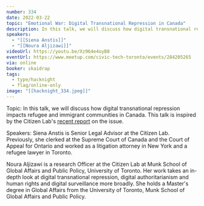 ```yaml
---
number: 334
date: 2022-03-22
topic: "Emotional War: Digital Transnational Repression in Canada"
description: In this talk, we will discuss how digital transnational repression impacts refugee and immigrant communities in Canada. This talk is inspired by the Citizen Lab's [recent report](https://citizenlab.ca/2022/03/psychological-emotional-war-digital-transnational-repression-canada/) on the issue.
speakers:
  - "[[Siena Anstis]]"
  - "[[Noura Aljizawi]]"
videoUrl: https://youtu.be/Xz964e4oyB8
eventUrl: https://www.meetup.com/civic-tech-toronto/events/284205265
via: online
booker: skaidrap
tags:
  - type/hacknight
  - flag/online-only
image: "[[hacknight_334.jpeg]]"
---
```

Topic:
In this talk, we will discuss how digital transnational repression impacts refugee and immigrant communities in Canada. This talk is inspired by the Citizen Lab's [recent report](https://citizenlab.ca/2022/03/psychological-emotional-war-digital-transnational-repression-canada/) on the issue.

Speakers:
Siena Anstis is Senior Legal Advisor at the Citizen Lab. Previously, she clerked at the Supreme Court of Canada and the Court of Appeal for Ontario and worked as a litigation attorney in New York and a refugee lawyer in Toronto.

Noura Aljizawi is a research Officer at the Citizen Lab at Munk School of Global Affairs and Public Policy, University of Toronto. Her work takes an in-depth look at digital transnational repression, digital authoritarianism and human rights and digital surveillance more broadly. She holds a Master's degree in Global Affairs from the University of Toronto, Munk School of Global Affairs and Public Policy.